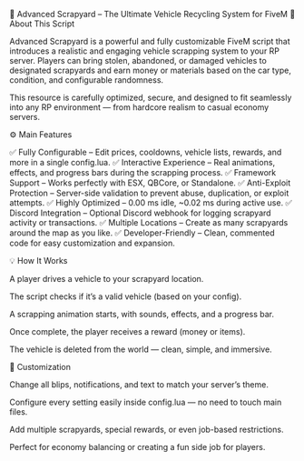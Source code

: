 🧩 Advanced Scrapyard – The Ultimate Vehicle Recycling System for FiveM
🔧 About This Script

Advanced Scrapyard is a powerful and fully customizable FiveM script that introduces a realistic and engaging vehicle scrapping system to your RP server.
Players can bring stolen, abandoned, or damaged vehicles to designated scrapyards and earn money or materials based on the car type, condition, and configurable randomness.

This resource is carefully optimized, secure, and designed to fit seamlessly into any RP environment — from hardcore realism to casual economy servers.

⚙️ Main Features

✅ Fully Configurable – Edit prices, cooldowns, vehicle lists, rewards, and more in a single config.lua.
✅ Interactive Experience – Real animations, effects, and progress bars during the scrapping process.
✅ Framework Support – Works perfectly with ESX, QBCore, or Standalone.
✅ Anti-Exploit Protection – Server-side validation to prevent abuse, duplication, or exploit attempts.
✅ Highly Optimized – 0.00 ms idle, ~0.02 ms during active use.
✅ Discord Integration – Optional Discord webhook for logging scrapyard activity or transactions.
✅ Multiple Locations – Create as many scrapyards around the map as you like.
✅ Developer-Friendly – Clean, commented code for easy customization and expansion.

💡 How It Works

A player drives a vehicle to your scrapyard location.

The script checks if it’s a valid vehicle (based on your config).

A scrapping animation starts, with sounds, effects, and a progress bar.

Once complete, the player receives a reward (money or items).

The vehicle is deleted from the world — clean, simple, and immersive.

🎨 Customization

Change all blips, notifications, and text to match your server’s theme.

Configure every setting easily inside config.lua — no need to touch main files.

Add multiple scrapyards, special rewards, or even job-based restrictions.

Perfect for economy balancing or creating a fun side job for players.

